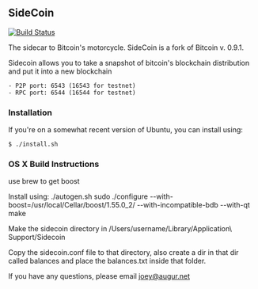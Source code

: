 ## SideCoin

[![Build Status](https://travis-ci.org/tensorjack/sidecoin.svg?branch=master)](https://travis-ci.org/tensorjack/sidecoin)

The sidecar to Bitcoin's motorcycle.  SideCoin is a fork of Bitcoin v. 0.9.1.

Sidecoin allows you to take a snapshot of bitcoin's blockchain distribution and put it
into a new blockchain

    - P2P port: 6543 (16543 for testnet)
    - RPC port: 6544 (16544 for testnet)

### Installation

If you're on a somewhat recent version of Ubuntu, you can install using:

    $ ./install.sh

### OS X Build Instructions

use brew to get boost

Install using: 
	./autogen.sh
	sudo ./configure --with-boost=/usr/local/Cellar/boost/1.55.0_2/ --with-incompatible-bdb --with-qt
	make

Make the sidecoin directory in /Users/username/Library/Application\ Support/Sidecoin

Copy the sidecoin.conf file to that directory, also create a dir in that dir called balances and 
place the balances.txt inside that folder.


If you have any questions, please email joey@augur.net
